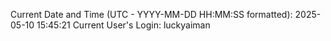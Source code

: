 Current Date and Time (UTC - YYYY-MM-DD HH:MM:SS formatted): 2025-05-10 15:45:21
Current User's Login: luckyaiman
